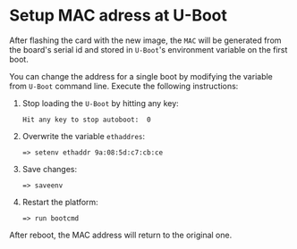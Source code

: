 # Setup MAC adress at U-Boot

After flashing the card with the new image, the `MAC` will be generated from the
board's serial id and stored in `U-Boot`'s environment variable on the first
boot.

You can change the address for a single boot by modifying the variable from
`U-Boot` command line. Execute the following instructions:
1. Stop loading the `U-Boot` by hitting any key:
    ```
    Hit any key to stop autoboot:  0
    ```
2. Overwrite the variable `ethaddres`:
    ```
    => setenv ethaddr 9a:08:5d:c7:cb:ce
    ```
3. Save changes:
    ```
    => saveenv
    ```
4. Restart the platform:
    ```
    => run bootcmd
    ```

After reboot, the MAC address will return to the original one.
